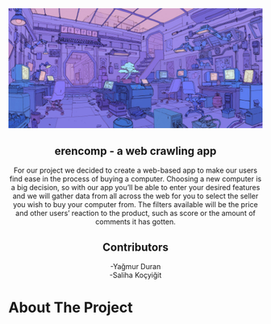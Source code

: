# 
<div id="top"></div>

<!-- PROJECT LOGO -->
<br />
<div align="center">
  <a href="https://github.com/github_username/repo_name">
    <img src="etc\logo.jpg" alt="Logo">
  </a>

<h2 align="center"><strong>erencomp - a web crawling app</strong></h2>

  <div align="center">
    For our project we decided to create a web-based app to make our users find ease in the process of buying a computer. Choosing a new computer is a big decision, so with our app you’ll be able to enter your desired features and we will gather data from all across the web for you to select the seller you wish to buy your computer from. The filters available will be the price and other users’ reaction to the product, such as score or the amount of comments it has gotten.
    <br />
    
  ## Contributors
  -Yağmur Duran
    <br />
  -Saliha Koçyiğit

  </div>
</div>

# About The Project

